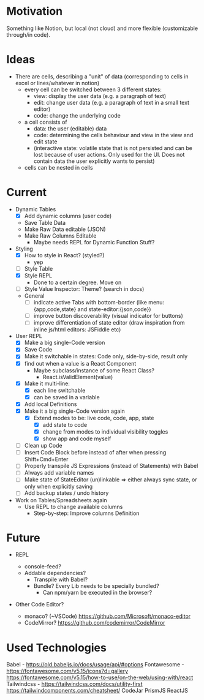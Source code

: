 # Motivation

Something like Notion, but local (not cloud) and more flexible (customizable through/in code).


# Ideas

- There are cells, describing a "unit" of data (corresponding to cells in excel or lines/whatever in notion)
    - every cell can be switched between 3 different states:
        - view: display the user data (e.g. a paragraph of text)
        - edit: change user data (e.g. a paragraph of text in a small text editor)
        - code: change the underlying code
    - a cell consists of
        - data: the user (editable) data
        - code: determining the cells behaviour and view in the view and edit state
        - (interactive state: volatile state that is not persisted and can be lost because of user actions. Only used for the UI. Does not contain data the user explicitly wants to persist)
    - cells can be nested in cells


# Current

* Dynamic Tables
    - [x] Add dynamic columns (user code)
    * Save Table Data
    * Make Raw Data editable (JSON)
    * Make Raw Columns Editable
        * Maybe needs REPL for Dynamic Function Stuff?
* Styling
    - [x] How to style in React? (styled?)
        - yep
    - [ ] Style Table
    - [x] Style REPL
        * Done to a certain degree. Move on
    - [ ] Style Value Inspector: Theme? (search in docs)
    * General
        - [ ] indicate active Tabs with bottom-border (like menu:{app,code,state} and state-editor:{json,code})
        - [ ] improve button discoverability (visual indicator for buttons)
        - [ ] improve differentiation of state editor (draw inspiration from inline js/html editors: JSFiddle etc)
* User REPL
    - [x] Make a big single-Code version
    - [x] Save Code
    - [x] Make it switchable in states: Code only, side-by-side, result only
    - [x] find out when a value is a React Component
        * Maybe subclass/instance of some React Class?
            * React.isValidElement(value)
    - [x] Make it multi-line:
        - [x] each line switchable
        - [x] can be saved in a variable
    - [x] Add local Definitions
    - [x] Make it a big single-Code version again
        - [x] Extend modes to be: live code, code, app, state
            - [x] add state to code
            - [x] change from modes to individual visibility toggles
            - [x] show app and code myself
    - [ ] Clean up Code
    - [ ] Insert Code Block before instead of after when pressing Shift+Cmd+Enter
    - [ ] Properly transpile JS Expressions (instead of Statements) with Babel
    - [ ] Always add variable names
    - [ ] Make state of StateEditor (un)linkable => either always sync state, or only when explicitly saving
    - [ ] Add backup states / undo history
* Work on Tables/Spreadsheets again
    * Use REPL to change available columns
        * Step-by-step: Improve columns Definition

# Future

* REPL
    * console-feed?
    * Addable dependencies?
        * Transpile with Babel?
        * Bundle? Every Lib needs to be specially bundled?
            * Can npm/yarn be executed in the browser?

* Other Code Editor?
    - monaco? (~VSCode) https://github.com/Microsoft/monaco-editor
    - CodeMirror? https://github.com/codemirror/CodeMirror
    

# Used Technologies

Babel - https://old.babeljs.io/docs/usage/api/#options
Fontawesome - https://fontawesome.com/v5.15/icons?d=gallery
              https://fontawesome.com/v5.15/how-to-use/on-the-web/using-with/react
Tailwindcss - https://tailwindcss.com/docs/utility-first
              https://tailwindcomponents.com/cheatsheet/
CodeJar
PrismJS
ReactJS